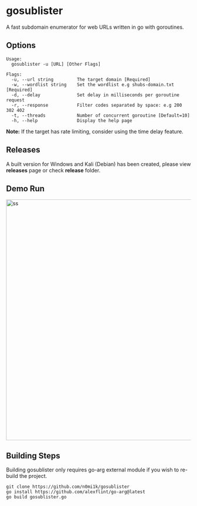 # gosublister

A fast subdomain enumerator for web URLs written in go with goroutines.

## Options
```
Usage:
  gosublister -u [URL] [Other Flags]

Flags:
  -u, --url string         The target domain [Required]
  -w, --wordlist string    Set the wordlist e.g shubs-domain.txt [Required]
  -d, --delay              Set delay in milliseconds per goroutine request
  -r, --response           Filter codes separated by space: e.g 200 302 402
  -t, --threads            Number of concurrent goroutine [Default=10]
  -h, --help               Display the help page

```
**Note:** If the target has rate limiting, consider using the time delay feature.

## Releases

A built version for Windows and Kali (Debian) has been created, please view **releases** page or check **release** folder.

## Demo Run
<img width="657" alt="ss" src="https://user-images.githubusercontent.com/28621928/233854467-43fc1dc5-b174-4110-9b94-9bccda58f7a1.png">

## Building Steps

Building gosublister only requires go-arg external module if you wish to re-build the project.

```
git clone https://github.com/n0mi1k/gosublister
go install https://github.com/alexflint/go-arg@latest
go build gosublister.go
```    